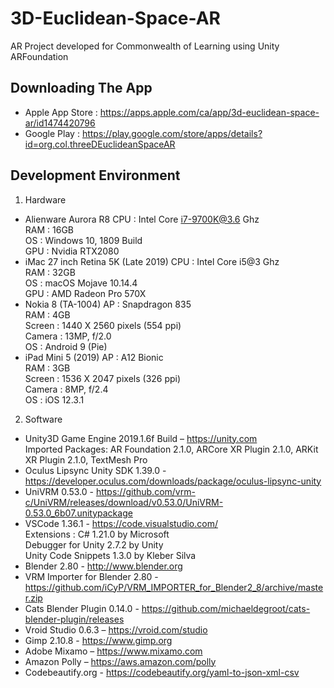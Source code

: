 # 3D-Euclidean-Space-AR
AR Project developed for Commonwealth of Learning using Unity ARFoundation

## Downloading The App
 * Apple App Store : https://apps.apple.com/ca/app/3d-euclidean-space-ar/id1474420796
 * Google Play :  https://play.google.com/store/apps/details?id=org.col.threeDEuclideanSpaceAR

## Development Environment
1. Hardware
* Alienware Aurora R8
    CPU  : Intel Core i7-9700K@3.6 Ghz  
    RAM  : 16GB  
    OS   : Windows 10, 1809 Build       
    GPU  : Nvidia RTX2080         
* iMac 27 inch Retina 5K (Late 2019)
    CPU  : Intel Core i5@3 Ghz     
    RAM  :  32GB     
    OS   : macOS Mojave 10.14.4     
    GPU  : AMD Radeon Pro 570X     
* Nokia 8 (TA-1004)
    AP       : Snapdragon 835     
    RAM      : 4GB     
    Screen   : 1440 X 2560 pixels (554 ppi)     
    Camera   : 13MP, f/2.0     
    OS       :  Android 9 (Pie)     
* iPad Mini 5 (2019)
    AP       : A12 Bionic     
    RAM      : 3GB     
    Screen   : 1536 X 2047 pixels (326 ppi)     
    Camera   : 8MP, f/2.4     
    OS       : iOS 12.3.1     
2. Software    
* Unity3D Game Engine 2019.1.6f Build – https://unity.com     
    Imported Packages: AR Foundation 2.1.0, ARCore XR Plugin 2.1.0, ARKit XR Plugin 2.1.0, TextMesh Pro
* Oculus Lipsync Unity SDK 1.39.0 - https://developer.oculus.com/downloads/package/oculus-lipsync-unity 
* UniVRM 0.53.0 - https://github.com/vrm-c/UniVRM/releases/download/v0.53.0/UniVRM-0.53.0_6b07.unitypackage
* VSCode 1.36.1 - https://code.visualstudio.com/       
    Extensions : C# 1.21.0 by Microsoft     
                 Debugger for Unity 2.7.2 by Unity     
                 Unity Code Snippets 1.3.0 by Kleber Silva       
* Blender 2.80 - http://www.blender.org
* VRM Importer for Blender 2.80 - https://github.com/iCyP/VRM_IMPORTER_for_Blender2_8/archive/master.zip
* Cats Blender Plugin 0.14.0 - https://github.com/michaeldegroot/cats-blender-plugin/releases   
* Vroid Studio 0.6.3 – https://vroid.com/studio
* Gimp 2.10.8 - https://www.gimp.org
* Adobe Mixamo – https://www.mixamo.com 
* Amazon Polly – https://aws.amazon.com/polly
* Codebeautify.org - https://codebeautify.org/yaml-to-json-xml-csv